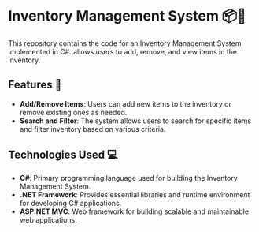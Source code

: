 # Inventory Management System 📦💼

This repository contains the code for an Inventory Management System implemented in C#. allows users to add, remove, and view items in the inventory.

## Features 🚀

- **Add/Remove Items**: Users can add new items to the inventory or remove existing ones as needed.
- **Search and Filter**: The system allows users to search for specific items and filter inventory based on various criteria.


## Technologies Used 💻

- **C#**: Primary programming language used for building the Inventory Management System.
- **.NET Framework**: Provides essential libraries and runtime environment for developing C# applications.
- **ASP.NET MVC**: Web framework for building scalable and maintainable web applications.
